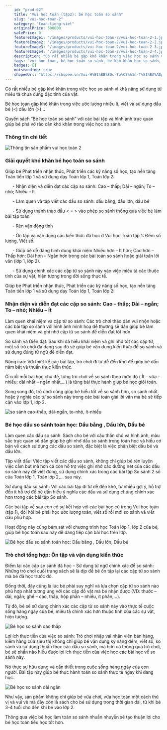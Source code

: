 ```yaml
---
    id: "prod-02"
    title: "Vui học toán (tập2): bé học toán so sánh"
    slug: "vui-hoc-toan-2"
    category: "toan-tieng-viet"
    originalPrice: 300000
    salePrice: 0
    featureImage1: "/images/products/vui-hoc-toan-2/vui-hoc-toan-2-1.jpg"
    featureImage2: "/images/products/vui-hoc-toan-2/vui-hoc-toan-2-2.jpg"
    featureImage3: "/images/products/vui-hoc-toan-2/vui-hoc-toan-2-3.jpg"
    featureImage4: "/images/products/vui-hoc-toan-2/vui-hoc-toan-2-4.jpg"
    description: "Có rất nhiều bé gặp khó khăn trong việc học so sánh vì khả năng sử dụng từ miêu tả chưa đúng đặc tính của vật,gặp khó khăn trong việc ước lượng nhiều ít, viết và sử dụng dấu bé (<) dấu lớn (>)…Quyển sách “Bé học toán so sánh” với các bài tập và hình ảnh trực quan giúp bé phá vỡ rào cản khó khăn trong việc học so sánh."
    tags: "vui học tóan, bé học toán so sánh, bé khó khăn học so sánh, so sánh cao thấp, so sánh dài ngắn, so sánh ít nhiều, dấu lớn, dấu bé, dấu bằng, sách tháo dán"
    badges: []
    outstanding: true
    shopeeUrl: "https://shopee.vn/Vui-H%E1%BB%8Dc-To%C3%A1n-T%E1%BA%ADp-2-(So-s%C3%A1nh)-TrangGiaoCuDayHoc-i.4108781.6610456376?sp_atk=9bc9062f-b517-4850-b19c-7a625a815043&xptdk=9bc9062f-b517-4850-b19c-7a625a815043"
---
```


Có rất nhiều bé gặp khó khăn trong việc học so sánh vì khả năng sử dụng từ miêu tả chưa đúng đặc tính của vật.

Bé học toán gặp khó khăn trong việc ước lượng nhiều ít, viết và sử dụng dấu bé (<) dấu lớn (>)…

Quyển sách “Bé học toán so sánh” với các bài tập và hình ảnh trực quan giúp bé phá vỡ rào cản khó khăn trong việc học so sánh.

### Thông tin chi tiết

![Thông tin sản phẩm vui học toán 2](/images/products/vui-hoc-toan-2/vui-hoc-toan-2-2.jpg)

### Giải quyết khó khăn bé học toán so sánh

Giúp bé Phát triển nhận thức, Phát triển các kỹ năng số học, tạo nền tảng Toán tiền lớp 1 và sử dụng dạy Toán lớp 1, Toán lớp 2:

&nbsp;&nbsp;&nbsp;&nbsp;&nbsp; - Nhận diện và diễn đạt các cặp so sánh: Cao – thấp; Dài – ngắn; To – nhỏ; Nhiều – Ít

&nbsp;&nbsp;&nbsp;&nbsp;&nbsp; - Làm quen và tập viết các dấu so sánh: dấu bằng, dấu lớn, dấu bé

&nbsp;&nbsp;&nbsp;&nbsp;&nbsp; - Sử dụng thành thạo dấu < = > vào phép so sánh thống qua việc bé làm bài tập toán

&nbsp;&nbsp;&nbsp;&nbsp;&nbsp; - Rèn vận động tinh

&nbsp;&nbsp;&nbsp;&nbsp;&nbsp; - Ôn tập và vận dụng các kiến thức đã học ở Vui học Toán tập 1: Đếm số lượng, Viết số.

&nbsp;&nbsp;&nbsp;&nbsp;&nbsp; - Giúp bé dễ dàng hình dung khái niệm Nhiều hơn – Ít hơn; Cao hơn – Thấp hơn; Dài hơn – Ngắn hơn trong các bài toán so sánh hoặc giải toán lời văn (lớp 1, lớp 2).

&nbsp;&nbsp;&nbsp;&nbsp;&nbsp; - Sử dụng chính xác các cặp từ so sánh này vào việc miêu tả các thuộc tính của sự vật, hiện tượng trong đời sống thực tế.

Giúp bé Phát triển nhận thức, Phát triển các kỹ năng số học, tạo nền tảng Toán tiền lớp 1 và sử dụng dạy Toán lớp 1, Toán lớp 2:

### Nhận diện và diễn đạt các cặp so sánh: Cao – thấp; Dài – ngắn; To – nhỏ; Nhiều – Ít

Làm quen khái niệm và cặp từ so sánh: Các trò chơi tháo dán vui nhộn hoặc các bài tập so sánh với hình ảnh minh hoạ dễ thương sẽ dần giúp bé làm quen khái niệm và ghi nhớ cặp từ so sánh để diễn đạt tốt hơn

So sánh và Diễn đạt: Sau khi đã hiểu khái niệm và ghi nhớ tốt các cặp từ, một số trò chơi đa dạng sau đó sẽ giúp bé vận dụng kiến thức để so sánh và sử dụng đúng từ ngữ để diễn đạt.

Nâng cao: Với thiết kế các bài tập, trò chơi đi từ dễ đến khó để giúp bé dần nắm bắt và thuần thục kiến thức.

Ở cuối mỗi bài học chủ đề, từng trò chơi về so sánh theo mức độ ( Ít – vừa – nhiều; dài nhất – ngắn nhất,…) là từng bài thực hành giúp bé học giỏi toán.

Song song đó, trò chơi cũng giúp bé hiểu tốt về so sánh hơn, so sánh nhất hoặc ý nghĩa các từ so sánh này trong các bài toán giải lời văn mà bé sẽ tiếp cận vào lớp 1, lớp 2.

![so sánh cao-thấp, dài-ngắn, to-nhỏ, ít-nhiều](/images/products/vui-hoc-toan-2/vui-hoc-toan-2-5.jpg)

### Bé học dấu so sánh toán học: Dấu bằng , Dấu lớn, Dấu bé

Làm quen các dấu so sánh: Sách cho bé với câu thần chú và hình ảnh, màu sắc trực quan sẽ dần giúp bé ghi nhớ dấu so sánh trong toán học và hiểu cơ bản về cách sử dụng các dấu so sánh, đặc biệt là việc phân biệt dấu bé và dấu lớn.

Tập viết dấu: Việc tập viết các dấu so sánh, không chỉ giúp bé rèn luyện việc cầm bút mà hơn cả còn hỗ trợ việc ghi nhớ các đường nét của các dấu so sánh này để viết đúng, sử dụng chính xác trong các bài tập So sánh 2 số của Toán lớp 1, Toán lớp 2,… sau này.

Sử dụng dấu so sánh: Với các bài tập đi từ dễ đến khó, từ nhiều gợi ý, hỗ trợ đến ít hỗ trợ để bé dần hiểu ý nghĩa các dấu và sử dụng chúng chính xác hơn trong các bài tập So sánh.

Các bài tập về sau còn có sự kết hợp với các bài học cũ trong Vui học toán (tập 1), đòi hỏi bé phải học ước lượng toán, viết số rồi mới so sánh và viết dấu phù hợp.

Hoạt động này cũng bám sát với chương trình học Toán lớp 1, lớp 2 của bé, giúp bé học toán sau này dễ dàng tiếp cận bài học trên lớp.

![Bé học dấu so sánh toán học: Dấu bằng , Dấu lớn, Dấu bé](/images/products/vui-hoc-toan-2/vui-hoc-toan-2-4.jpg)

### Trò chơi tổng hợp: Ôn tập và vận dụng kiến thức

Điểm lại các cặp so sánh đã học – Sử dụng từ ngữ chính xác để so sánh: Những trò chơi cuối trang sách sẽ là dịp để bé ôn tập lại các cặp từ so sánh mà bé đã học trước đó.

Đồng thời, đây cũng là lúc bé phải suy nghĩ và lựa chọn cặp từ so sánh nào phù hợp nhất tương ứng với các cặp đồ vật mà bé nhận được (VD: thước – dài, ngắn; ghế – cao, thấp, hộp phấn – nhiều, ít phấn,…).

Từ đó, bé sẽ sử dụng chính xác các cặp từ so sánh này vào thực tế cuộc sống hàng ngày của bé, miêu tả chính xác hơn thuộc tính của các sự vật, hiện tượng.

![Bé học so sánh cao thấp](/images/products/vui-hoc-toan-2/vui-hoc-toan-2-3.jpg)

Lợi ích thực tiễn của việc so sánh: Trò chơi nhập vai nhân viên bán hàng, kiểm hàng của siêu thị không chỉ giúp bé vận dụng kỹ năng đếm, viết số, so sánh và sử dụng thuần thục các dấu so sánh, mà hơn cả thông qua trò chơi, bé sẽ phần nào hiểu được lợi ích thực tiễn của việc học các bài học về so sánh này.

Nó thực sự hữu dụng và cần thiết trong cuộc sống hàng ngày của con người. Bài tập này giúp bé thực hành toán so sánh thực tế ngay khi đang học.

![Bé học so sánh dài ngắn](/images/products/vui-hoc-toan-2/vui-hoc-toan-2-6.jpg)

Như vậy, sản phẩm không chỉ giúp bé vừa chơi, vừa học toán một cách thú vị và vui vẻ mà đây còn là sách cho bé sử dụng trong thời gian dài, từ khi bé 3-4 tuổi cho đến khi bé vào lớp 2.

Thông qua việc bé học làm toán so sánh nhuần nhuyễn sẽ tạo thuận lợi cho bé học toán tiểu học tốt hơn.
